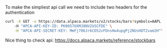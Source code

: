 
To make the simpliest api call we need to include two headers for the authentication


```bash
curl -X GET -v https://data.alpaca.markets/v2/stocks/bars?symbols=AAPL \ 
    -H "APCA-API-KEY-ID: PK0057UXMJ8NV2USCFDE" \
    -H "APCA-API-SECRET-KEY: MmFj706Jr6CD52vFDnsHw4upgPj2NUsHDT2vam2H"\
```

Nice thing to check api: https://docs.alpaca.markets/reference/stockbars